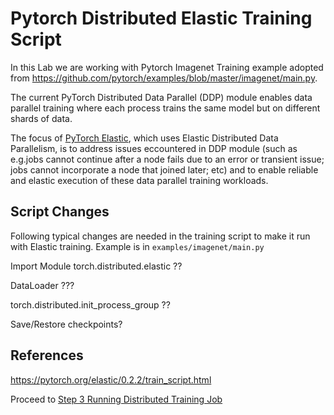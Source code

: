 # Pytorch Distributed Elastic Training Script

In this Lab we are working with Pytorch Imagenet Training example adopted from https://github.com/pytorch/examples/blob/master/imagenet/main.py.

The current PyTorch Distributed Data Parallel (DDP) module enables data parallel training where each process trains the same model but on different shards of data. 

The focus of [PyTorch Elastic](https://github.com/pytorch/elastic), which uses Elastic Distributed Data Parallelism, is to address  issues eccountered in DDP module (such as e.g.jobs cannot continue after a node fails due to an error or transient issue; jobs cannot incorporate a node that joined later; etc)  and to enable reliable and elastic execution of these data parallel training workloads. 

## Script Changes
Following typical changes are needed in the training script to make it run with Elastic training. Example is in `examples/imagenet/main.py`

Import Module  torch.distributed.elastic ??

DataLoader ???

torch.distributed.init_process_group ??

Save/Restore checkpoints?




## References
https://pytorch.org/elastic/0.2.2/train_script.html


Proceed to [Step 3 Running Distributed Training Job](/Step3-RunJob.ipynb)
